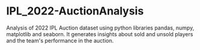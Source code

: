 # IPL_2022-AuctionAnalysis
Analysis of 2022 IPL Auction dataset using python libraries pandas, numpy, matplotlib and seaborn.
It generates insights about sold and unsold players and the team's performance in the auction.
